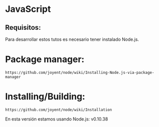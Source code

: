 # JavaScript

## Requisitos:
Para desarrollar estos tutos es necesario tener instalado Node.js.

# Package manager:
``https://github.com/joyent/node/wiki/Installing-Node.js-via-package-manager``

# Installing/Building:
`https://github.com/joyent/node/wiki/Installation`

En esta versión estamos usando Node.js: v0.10.38
